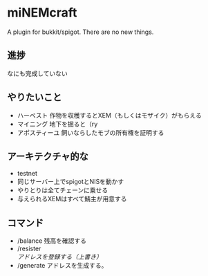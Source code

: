 # miNEMcraft
A plugin for bukkit/spigot.
There are no new things.

## 進捗
なにも完成していない

## やりたいこと
* ハーベスト 作物を収穫するとXEM（もしくはモザイク）がもらえる
* マイニング 地下を掘ると（ry
* アポスティーユ 飼いならしたモブの所有権を証明する

## アーキテクチャ的な
* testnet
* 同じサーバー上でspigotとNISを動かす
* やりとりは全てチェーンに乗せる
* 与えられるXEMはすべて鯖主が用意する

## コマンド
* /balance 残高を確認する
* /resister <Address> アドレスを登録する（上書き）
* /generate アドレスを生成する。